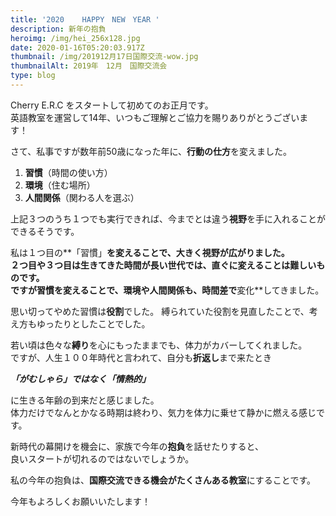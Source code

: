 ```yaml
---
title: '2020    HAPPY　NEW　YEAR '
description: 新年の抱負
heroimg: /img/hei_256x128.jpg
date: 2020-01-16T05:20:03.917Z
thumbnail: /img/201912月17日国際交流-wow.jpg
thumbnailAlt: 2019年　12月　国際交流会
type: blog
---
```

Cherry  E.R.C をスタートして初めてのお正月です。  
英語教室を運営して14年、いつもご理解とご協力を賜りありがとうございます！

さて、私事ですが数年前50歳になった年に、**行動の仕方**を変えました。

1. **習慣**（時間の使い方）
1. **環境**（住む場所）
1. **人間関係**（関わる人を選ぶ）

上記３つのうち１つでも実行できれば、今までとは違う**視野**を手に入れることができるそうです。

私は１つ目の**「習慣」**を変えることで、大きく視野が広がりました。  
２つ目や３つ目は生きてきた時間が長い世代では、直ぐに変えることは難しいものです。  
ですが習慣を変えることで、環境や人間関係も、時間差で**変化**してきました。

思い切ってやめた習慣は**役割**でした。
縛られていた役割を見直したことで、考え方もゆったりとしたことでした。

若い頃は色々な**縛り**を心にもったままでも、体力がカバーしてくれました。  
ですが、人生１００年時代と言われて、自分も**折返し**まで来たとき

***「がむしゃら」ではなく「情熱的」***

に生きる年齢の到来だと感じました。  
体力だけでなんとかなる時期は終わり、気力を体力に乗せて静かに燃える感じです。

新時代の幕開けを機会に、家族で今年の**抱負**を話せたりすると、  
良いスタートが切れるのではないでしょうか。

私の今年の抱負は、**国際交流できる機会がたくさんある教室**にすることです。

今年もよろしくお願いいたします！
